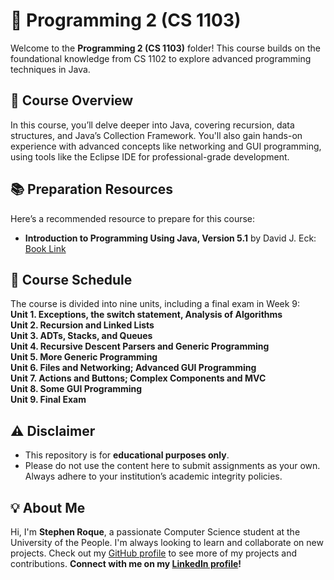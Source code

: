 # 📘 Programming 2 (CS 1103)

Welcome to the **Programming 2 (CS 1103)** folder! This course builds on the foundational knowledge from CS 1102 to explore advanced programming techniques in Java.  

## 🎯 Course Overview  
In this course, you’ll delve deeper into Java, covering recursion, data structures, and Java’s Collection Framework. You'll also gain hands-on experience with advanced concepts like networking and GUI programming, using tools like the Eclipse IDE for professional-grade development.

## 📚 Preparation Resources  
Here’s a recommended resource to prepare for this course:  
- **Introduction to Programming Using Java, Version 5.1** by David J. Eck: [Book Link](http://math.hws.edu/javanotes)  

## 📅 Course Schedule  
The course is divided into nine units, including a final exam in Week 9:  
**Unit 1. Exceptions, the switch statement, Analysis of Algorithms**  
**Unit 2. Recursion and Linked Lists**  
**Unit 3. ADTs, Stacks, and Queues**  
**Unit 4. Recursive Descent Parsers and Generic Programming**  
**Unit 5. More Generic Programming**  
**Unit 6. Files and Networking; Advanced GUI Programming**  
**Unit 7. Actions and Buttons; Complex Components and MVC**  
**Unit 8. Some GUI Programming**  
**Unit 9. Final Exam**  

## ⚠️ Disclaimer

- This repository is for **educational purposes only**. 
- Please do not use the content here to submit assignments as your own. Always adhere to your institution’s academic integrity policies. 

## 💡 About Me

Hi, I'm **Stephen Roque**, a passionate Computer Science student at the University of the People. I'm always looking to learn and collaborate on new projects. Check out my [GitHub profile](https://github.com/stephenroque) to see more of my projects and contributions. **Connect with me on my [LinkedIn profile](https://www.linkedin.com/in/stephenroque/)!**